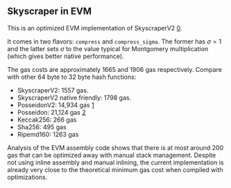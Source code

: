 ## Skyscraper in EVM

This is an optimized EVM implementation of SkyscraperV2 [0].

It comes in two flavors: `compress` and `compress_sigma`. The former has $σ = 1$ and the latter sets $σ$ to the value typical for Montgomery multiplication (which gives better native performance).

The gas costs are approximately 1665 and 1906 gas respectively. Compare with other 64 byte to 32 byte hash functions:

* SkyscraperV2: 1557 gas.
* SkyscraperV2 native friendly: 1798 gas.
* PosseidonV2: 14,934 gas [1]
* Posseidon: 21,124 gas [2]
* Keccak256: 266 gas
* Sha256: 495 gas
* Ripemd160: 1263 gas

Analysis of the EVM assembly code shows that there is at most around 200 gas that can be optimized away with manual stack management. Despite not using inline assembly and manual inlining, the current implementation is already very close to the theoretical minimum gas cost when compiled with optimizations.

[0]: https://eprint.iacr.org/2025/058
[1]: https://github.com/zemse/poseidon2-evm
[2]: https://github.com/chancehudson/poseidon-solidity
